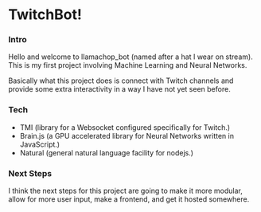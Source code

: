 # TwitchBot!

### Intro

Hello and welcome to llamachop_bot (named after a hat I wear on stream). This is my first project involving Machine Learning and Neural Networks. 

Basically what this project does is connect with Twitch channels and provide some extra interactivity in a way I have not yet seen before. 

### Tech

- TMI (library for a Websocket configured specifically for Twitch.)
- Brain.js (a GPU accelerated library for Neural Networks written in JavaScript.)
- Natural (general natural language facility for nodejs.)


### Next Steps

I think the next steps for this project are going to make it more modular, allow for more user input, make a frontend, and get it hosted somewhere.